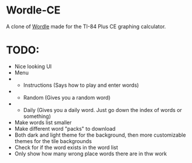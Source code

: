 # Wordle-CE
A clone of [Wordle](https://www.nytimes.com/games/wordle/index.html) made for the TI-84 Plus CE graphing calculator.

# TODO:
- Nice looking UI
- Menu
- - Instructions (Says how to play and enter words)
- - Random (Gives you a random word)
- - Daily (Gives you a daily word. Just go down the index of words or something)
- Make words list smaller
- Make different word "packs" to download
- Both dark and light theme for the background, then more customizable themes for the tile backgrounds
- Check for if the word exists in the word list
- Only show how many wrong place words there are in thw work